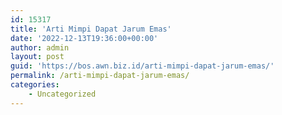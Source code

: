 ```yaml
---
id: 15317
title: 'Arti Mimpi Dapat Jarum Emas'
date: '2022-12-13T19:36:00+00:00'
author: admin
layout: post
guid: 'https://bos.awn.biz.id/arti-mimpi-dapat-jarum-emas/'
permalink: /arti-mimpi-dapat-jarum-emas/
categories:
    - Uncategorized
---
```


